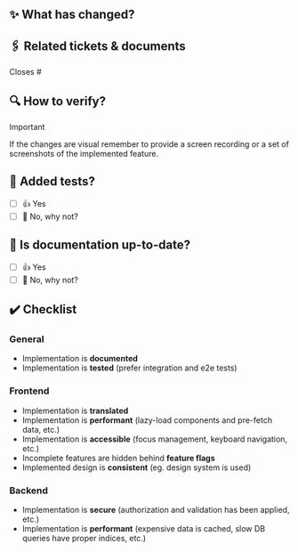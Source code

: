## ✨ What has changed?

<!--
Describe what changes have been made.
Please do not leave this blank.
This PR [adds/removes/fixes/replaces] the [feature/bug/etc].
-->

## 🖇️ Related tickets & documents

<!--
Please use this format link issue numbers: Closes #
where # is the issue number you are closing as a link to the issue.
For multiple issues, separate them with a comma.
If there are documents, e.g. in Google Docs or Confluence, you can link them here as well [optional].
-->

Closes #

## 🔍 How to verify?

<!--
Describe how to test and verify the changes as part of the review.
Short and concise is the key, for example:
1. Navigate to...
2. Click on...
3. Scroll down to...
4. See the changes
-->

> [!IMPORTANT]  
> If the changes are visual remember to provide a screen recording or a set of screenshots of the implemented feature.

## 🧪 Added tests?

- [ ] 👍 Yes
- [ ] 🙅 No, why not?

<!-- If no tests are added, tell us why. -->

## 📄 Is documentation up-to-date?

<!-- Have you added or updated documentation related to the changes? -->

- [ ] 👍 Yes
- [ ] 🙅 No, why not?

<!-- If changes don't affect documentation, remove this section. -->

## ✔️ Checklist

### General

- Implementation is **documented**
- Implementation is **tested** (prefer integration and e2e tests)

### Frontend

- Implementation is **translated**
- Implementation is **performant** (lazy-load components and pre-fetch data, etc.)
- Implementation is **accessible** (focus management, keyboard navigation, etc.)
- Incomplete features are hidden behind **feature flags**
- Implemented design is **consistent** (eg. design system is used)

### Backend

- Implementation is **secure** (authorization and validation has been applied, etc.)
- Implementation is **performant** (expensive data is cached, slow DB queries have proper indices, etc.)
